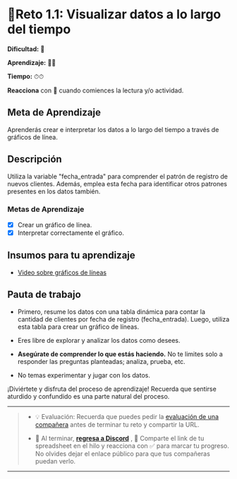




# 🔹Reto 1.1: Visualizar datos a lo largo del tiempo

**Dificultad:** 🌻

**Aprendizaje:** 🍯🍯

**Tiempo:** ⏱⏱

**Reacciona** con :eyes: cuando comiences la lectura y/o actividad.

## Meta de Aprendizaje

Aprenderás crear e interpretar los datos a lo largo del tiempo a través de gráficos de línea.

## Descripción

Utiliza la variable "fecha_entrada" para comprender el patrón de registro de nuevos clientes. Además, emplea esta fecha para identificar otros patrones presentes en los datos también.

### Metas de Aprendizaje

- [x] Crear un gráfico de línea.
- [x] Interpretar correctamente el gráfico.

## Insumos para tu aprendizaje

- [Video sobre gráficos de líneas](https://www.youtube.com/watch?v=HXYZRCWfV7M)

## Pauta de trabajo

- Primero, resume los datos con una tabla dinámica para contar la cantidad de clientes por fecha de registro (fecha_entrada). Luego, utiliza esta tabla para crear un gráfico de líneas.

- Eres libre de explorar y analizar los datos como desees.

- **Asegúrate de comprender lo que estás haciendo.** No te limites solo a responder las preguntas planteadas; analiza, prueba, etc.

- No temas experimentar y jugar con los datos.
  
¡Diviértete y disfruta del proceso de aprendizaje! Recuerda que sentirse aturdido y confundido es una parte natural del proceso.

---

> - 💡 Evaluación: Recuerda que puedes pedir la [evaluación de una compañera](../curruculum_model/lea_model_06_assessment.md) antes de terminar tu reto y compartir la URL.
> 
> - :mega: Al terminar, [**regresa a Discord**](https://discord.com/channels/1209273049304666113/1209888657507487744) , 💬 Comparte el link de tu spreadsheet en el hilo y reacciona con ✅ para marcar tu progreso. No olvides dejar el enlace público para que tus compañeras puedan verlo.

---
